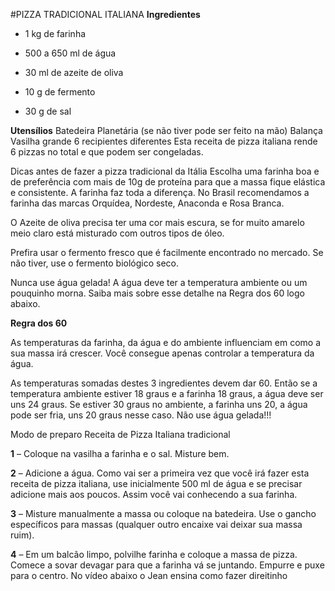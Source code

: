 #PIZZA TRADICIONAL ITALIANA
**Ingredientes**

- 1 kg de farinha

- 500 a 650 ml de água

- 30 ml de azeite de oliva

- 10 g de fermento

- 30 g de sal

**Utensílios**
Batedeira Planetária (se não tiver pode ser feito na mão)
Balança
Vasilha grande
6 recipientes diferentes
Esta receita de pizza italiana rende 6 pizzas no total e que podem ser congeladas.

Dicas antes de fazer a pizza tradicional da Itália
Escolha uma farinha boa e de preferência com mais de 10g de proteína para que a massa fique elástica e consistente. A farinha faz toda a diferença. No Brasil recomendamos a farinha das marcas Orquídea, Nordeste, Anaconda e Rosa Branca.

O Azeite de oliva precisa ter uma cor mais escura, se for muito amarelo meio claro está misturado com outros tipos de óleo.

Prefira usar o fermento fresco que é facilmente encontrado no mercado. Se não tiver, use o fermento biológico seco.

Nunca use água gelada! A água deve ter a temperatura ambiente ou um pouquinho morna. Saiba mais sobre esse detalhe na Regra dos 60 logo abaixo.

**Regra dos 60**

As temperaturas da farinha, da água e do ambiente influenciam em como a sua massa irá crescer. Você consegue apenas controlar a temperatura da água.

As temperaturas somadas destes 3 ingredientes devem dar 60. Então se a temperatura ambiente estiver 18 graus e a farinha 18 graus, a água deve ser uns 24 graus. Se estiver 30 graus no ambiente, a farinha uns 20, a água pode ser fria, uns 20 graus nesse caso. Não use água gelada!!!

Modo de preparo Receita de Pizza Italiana tradicional

**1** – Coloque na vasilha a farinha e o sal. Misture bem.

**2** – Adicione a água. Como vai ser a primeira vez que você irá fazer esta receita de pizza italiana, use inicialmente 500 ml de água e se precisar adicione mais aos poucos. Assim você vai conhecendo a sua farinha.

**3** – Misture manualmente a massa ou coloque na batedeira. Use o gancho específicos para massas (qualquer outro encaixe vai deixar sua massa ruim).

**4** – Em um balcão limpo, polvilhe farinha e coloque a massa de pizza. Comece a sovar devagar para que a farinha vá se juntando. Empurre e puxe para o centro. No vídeo abaixo o Jean ensina como fazer direitinho
